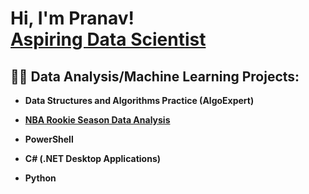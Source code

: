 <h1>Hi, I'm Pranav! <br/><a href="https://github.com/pranavboddapati"> <a href="www.linkedin.com/in/pranav-boddapati-24851631a">Aspiring Data Scientist</a> 

<h2>👨‍💻 Data Analysis/Machine Learning Projects:</h2>

- <b>Data Structures and Algorithms Practice (AlgoExpert)</b>
 
- <b>[NBA Rookie Season Data Analysis]([url](https://github.com/pranavboddapati/nba-rookie-data-analysis))</b>
 
- <b>PowerShell</b>
 
- <b>C# (.NET Desktop Applications)</b>
 
- <b>Python</b>
  



<!--
**joshmadakor1/joshmadakor1** is a ✨ _special_ ✨ repository because its `README.md` (this file) appears on your GitHub profile.

Here are some ideas to get you started:

- 🔭 I’m currently working on ...
- 🌱 I’m currently learning ...
- 👯 I’m looking to collaborate on ...
- 🤔 I’m looking for help with ...
- 💬 Ask me about ...
- 📫 How to reach me: ...
- 😄 Pronouns: ...
- ⚡ Fun fact: ...
-->
